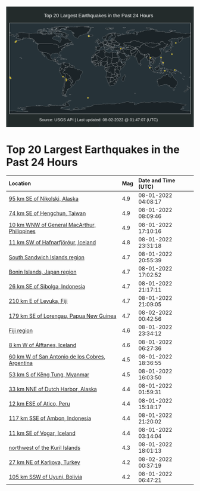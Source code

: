 ![Map](./map.png)

# Top 20 Largest Earthquakes in the Past 24 Hours

| Location | Mag | Date and Time (UTC) |
|:---|:---|:---|
| [95 km SE of Nikolski, Alaska](https://earthquake.usgs.gov/earthquakes/eventpage/us6000i73d) | 4.9 | 08-01-2022 04:08:17 |
| [74 km SE of Hengchun, Taiwan](https://earthquake.usgs.gov/earthquakes/eventpage/us6000i74a) | 4.9 | 08-01-2022 08:09:46 |
| [10 km WNW of General MacArthur, Philippines](https://earthquake.usgs.gov/earthquakes/eventpage/us6000i77g) | 4.9 | 08-01-2022 17:10:16 |
| [11 km SW of Hafnarfjörður, Iceland](https://earthquake.usgs.gov/earthquakes/eventpage/us6000i7bi) | 4.8 | 08-01-2022 23:31:18 |
| [South Sandwich Islands region](https://earthquake.usgs.gov/earthquakes/eventpage/us6000i7aa) | 4.7 | 08-01-2022 20:55:39 |
| [Bonin Islands, Japan region](https://earthquake.usgs.gov/earthquakes/eventpage/us6000i77e) | 4.7 | 08-01-2022 17:02:52 |
| [26 km SE of Sibolga, Indonesia](https://earthquake.usgs.gov/earthquakes/eventpage/us6000i7ag) | 4.7 | 08-01-2022 21:17:11 |
| [210 km E of Levuka, Fiji](https://earthquake.usgs.gov/earthquakes/eventpage/us6000i7a9) | 4.7 | 08-01-2022 21:09:05 |
| [179 km SE of Lorengau, Papua New Guinea](https://earthquake.usgs.gov/earthquakes/eventpage/us6000i7c0) | 4.7 | 08-02-2022 00:42:56 |
| [Fiji region](https://earthquake.usgs.gov/earthquakes/eventpage/us6000i7bj) | 4.6 | 08-01-2022 23:34:12 |
| [8 km W of Álftanes, Iceland](https://earthquake.usgs.gov/earthquakes/eventpage/us6000i73y) | 4.6 | 08-01-2022 06:27:36 |
| [60 km W of San Antonio de los Cobres, Argentina](https://earthquake.usgs.gov/earthquakes/eventpage/us6000i78z) | 4.5 | 08-01-2022 18:36:55 |
| [53 km S of Kēng Tung, Myanmar](https://earthquake.usgs.gov/earthquakes/eventpage/us6000i769) | 4.5 | 08-01-2022 16:03:50 |
| [33 km NNE of Dutch Harbor, Alaska](https://earthquake.usgs.gov/earthquakes/eventpage/us6000i72x) | 4.4 | 08-01-2022 01:59:31 |
| [12 km ESE of Atico, Peru](https://earthquake.usgs.gov/earthquakes/eventpage/us6000i75t) | 4.4 | 08-01-2022 15:18:17 |
| [117 km SSE of Ambon, Indonesia](https://earthquake.usgs.gov/earthquakes/eventpage/us6000i7ay) | 4.4 | 08-01-2022 21:20:02 |
| [11 km SE of Vogar, Iceland](https://earthquake.usgs.gov/earthquakes/eventpage/us6000i73b) | 4.4 | 08-01-2022 03:14:04 |
| [northwest of the Kuril Islands](https://earthquake.usgs.gov/earthquakes/eventpage/us6000i77p) | 4.3 | 08-01-2022 18:01:13 |
| [27 km NE of Karlıova, Turkey](https://earthquake.usgs.gov/earthquakes/eventpage/us6000i7bw) | 4.2 | 08-02-2022 00:37:19 |
| [105 km SSW of Uyuni, Bolivia](https://earthquake.usgs.gov/earthquakes/eventpage/us6000i740) | 4.2 | 08-01-2022 06:47:21 |
